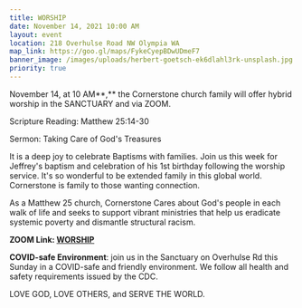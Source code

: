 ```yaml
---
title: WORSHIP
date: November 14, 2021 10:00 AM
layout: event
location: 218 Overhulse Road NW Olympia WA
map_link: https://goo.gl/maps/FykeCyepBDwUDmeF7
banner_image: /images/uploads/herbert-goetsch-ek6dlahl3rk-unsplash.jpg
priority: true
---
```

November 14, at 10 AM**,** the Cornerstone church family will offer hybrid worship in the SANCTUARY and via ZOOM.  

Scripture Reading: Matthew 25:14-30

Sermon: Taking Care of God's Treasures

It is a deep joy to celebrate Baptisms with families.  Join us this week for Jeffrey's baptism and celebration of his 1st birthday following the worship service.  It's so wonderful to be extended family in this global world.  Cornerstone is family to those wanting connection.

As a Matthew 25 church, Cornerstone Cares about God's people in each walk of life and seeks to support vibrant ministries that help us eradicate systemic poverty and dismantle structural racism.

**ZOOM Link: [WORSHIP](https://us02web.zoom.us/j/89012302302?pwd=dXVWVGU2Sm9VcHJYN2loNzlBM01kQT09)**

**COVID-safe Environment**: join us in the Sanctuary on Overhulse Rd this Sunday in a COVID-safe and friendly environment. We follow all health and safety requirements issued by the CDC.

LOVE GOD, LOVE OTHERS, and SERVE THE WORLD.